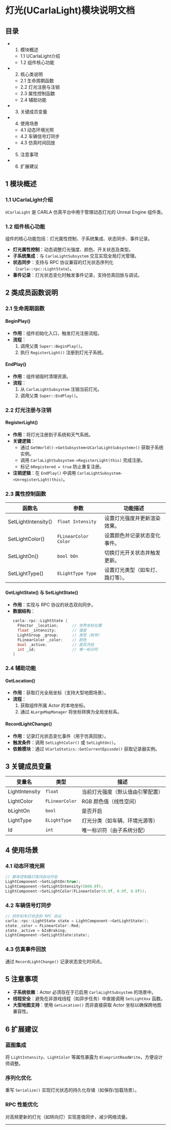 # 灯光(UCarlaLight)模块说明文档

## 目录

- 1. 模块概述  
  - 1.1 UCarlaLight介绍  
  - 1.2 组件核心功能  
- 2. 核心类说明  
  - 2.1 生命周期函数  
  - 2.2 灯光注册与注销  
  - 2.3 属性控制函数  
  - 2.4 辅助功能  
- 3. 关键成员变量  
- 4. 使用场景 
  - 4.1 动态环境光照  
  - 4.2 车辆信号灯同步  
  - 4.3 仿真时间回放 
- 5. 注意事项  
- 6. 扩展建议

## 1 模块概述
### 1.1 UCarlaLight介绍
`UCarlaLight` 是 CARLA 仿真平台中用于管理动态灯光的 Unreal Engine 组件类。
### 1.2 组件核心功能
组件的核心功能包括：灯光属性控制、子系统集成、状态同步、事件记录。
- **灯光属性控制**：动态调整灯光强度、颜色、开关状态及类型。
- **子系统集成**：与 `CarlaLightSubsystem` 交互实现全局灯光管理。
- **状态同步**：支持与 RPC 协议兼容的灯光状态序列化（`carla::rpc::LightState`）。
- **事件记录**：灯光状态变化时触发事件记录，支持仿真回放与调试。

## 2 类成员函数说明

### 2.1 生命周期函数

#### BeginPlay()
- **作用**：组件初始化入口，触发灯光注册流程。
- **流程**：
  1. 调用父类 `Super::BeginPlay()`。
  2. 执行 `RegisterLight()` 注册到灯光子系统。

#### EndPlay()
- **作用**：组件销毁时清理资源。
- **流程**：
  1. 从 `CarlaLightSubsystem` 注销当前灯光。
  2. 调用父类 `Super::EndPlay()`。

### 2.2 灯光注册与注销

#### RegisterLight()
- **作用**：将灯光注册到子系统和天气系统。
- **关键逻辑**：
  - 通过 `GetWorld()->GetSubsystem<UCarlaLightSubsystem>()` 获取子系统实例。
  - 调用 `CarlaLightSubsystem->RegisterLight(this)` 完成注册。
  - 标记 `bRegistered = true` 防止重复注册。
- **注销逻辑**：在 `EndPlay()` 中调用 `CarlaLightSubsystem->UnregisterLight(this)`。

### 2.3 属性控制函数

| 函数名 | 参数 | 功能描述 |
| --- | --- | --- |
| SetLightIntensity() | `float Intensity` | 设置灯光强度并更新渲染效果。 |
| SetLightColor() | `FLinearColor Color` | 设置颜色并记录状态变化事件。 |
| SetLightOn() | `bool bOn` | 切换灯光开关状态并触发更新。 |
| SetLightType() | `ELightType Type` | 设置灯光类型（如车灯、路灯等）。 |

#### GetLightState() 与 SetLightState()
- **作用**：实现与 RPC 协议的状态双向同步。
- **数据结构**：
  ```cpp
  carla::rpc::LightState {
    FVector _location;      // 世界坐标位置
    float _intensity;       // 强度
    LightGroup _group;      // 类型（枚举）
    FLinearColor _color;    // 颜色
    bool _active;           // 是否开启
    int _id;                // 唯一标识符
  }
  ```

### 2.4 辅助功能

#### GetLocation()
- **作用**：获取灯光全局坐标（支持大型地图场景）。
- **流程**：
  1. 获取组件所属 Actor 的本地坐标。
  2. 通过 `ALargeMapManager` 将坐标转换为全局坐标系。

#### RecordLightChange()
- **作用**：记录灯光状态变化事件（用于仿真回放）。
- **触发条件**：调用 `SetLightColor()` 或 `SetLightOn()`。
- **依赖模块**：通过 `UCarlaStatics::GetCurrentEpisode()` 获取记录器实例。

## 3 关键成员变量

| 变量名 | 类型 | 描述 |
| --- | --- | --- |
| LightIntensity | `float` | 当前灯光强度（默认值由引擎配置） |
| LightColor | `FLinearColor` | RGB 颜色值（线性空间） |
| bLightOn | `bool` | 是否开启 |
| LightType | `ELightType` | 灯光分类（如车辆、环境光源等） |
| Id | `int` | 唯一标识符（由子系统分配） |

## 4 使用场景

### 4.1 动态环境光照
```cpp
// 脚本控制路灯夜间自动开启
LightComponent->SetLightOn(true);
LightComponent->SetLightIntensity(5000.0f);
LightComponent->SetLightColor(FLinearColor(0.9f, 0.9f, 0.8f));
```

### 4.2 车辆信号灯同步
```cpp
// 同步刹车灯状态到 RPC 协议
carla::rpc::LightState state = LightComponent->GetLightState();
state._color = FLinearColor::Red;
state._active = bIsBraking;
LightComponent->SetLightState(state);
```

### 4.3 仿真事件回放
通过 `RecordLightChange()` 记录状态变化时间点。

## 5 注意事项

- **子系统依赖**：Actor 必须存在于已启用 `CarlaLightSubsystem` 的场景中。
- **线程安全**：避免在非游戏线程（如异步任务）中直接调用 `SetLightXxx` 函数。
- **大型地图支持**：使用 `GetLocation()` 而非直接获取 Actor 坐标以确保跨地图兼容性。

## 6 扩展建议

### 蓝图集成
将 `LightIntensity`、`LightColor` 等属性暴露为 `BlueprintReadWrite`，方便设计师调整。

### 序列化优化
重写 `Serialize()` 实现灯光状态的持久化存储（如保存/加载场景）。

### RPC 性能优化
对高频更新的灯光（如转向灯）实现差值同步，减少网络流量。

---

